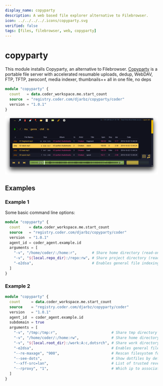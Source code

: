 ```yaml
---
display_name: copyparty
description: A web based file explorer alternative to Filebrowser.
icon: ../../../../.icons/copyparty.svg
verified: false
tags: [files, filebrowser, web, copyparty]
---
```


# copyparty

<!-- Describes what this module does -->

This module installs Copyparty, an alternative to Filebrowser.
[Copyparty](https://github.com/9001/copyparty) is a portable file server with accelerated resumable uploads, dedup, WebDAV, FTP, TFTP, zeroconf, media indexer, thumbnails++ all in one file, no deps

```tf
module "copyparty" {
  count   = data.coder_workspace.me.start_count
  source  = "registry.coder.com/djarbz/copyparty/coder"
  version = "1.0.1"
}
```

<!-- Add a screencast or screenshot here  put them in .images directory -->

![copyparty-browser-fs8](../../.images/copyparty_screenshot.png)

## Examples

### Example 1

Some basic command line options:

```tf
module "copyparty" {
  count    = data.coder_workspace.me.start_count
  source   = "registry.coder.com/djarbz/copyparty/coder"
  version  = "1.0.1"
  agent_id = coder_agent.example.id
  arguments = [
    "-v", "/home/coder/:/home:r",       # Share home directory (read-only)
    "-v", "${local.repo_dir}:/repo:rw", # Share project directory (read-write)
    "-e2dsa",                           # Enables general file indexing"
  ]
}
```

### Example 2

```tf
module "copyparty" {
  count     = data.coder_workspace.me.start_count
  source    = "registry.coder.com/djarbz/copyparty/coder"
  version   = "1.0.1"
  agent_id  = coder_agent.example.id
  subdomain = true
  arguments = [
    "-v", "/tmp:/tmp:r",                         # Share tmp directory (read-only)
    "-v", "/home/coder/:/home:rw",               # Share home directory (read-write)
    "-v", "${local.root_dir}:/work:A:c,dotsrch", # Share work directory (All Perms)
    "-e2dsa",                                    # Enables general file indexing
    "--re-maxage", "900",                        # Rescan filesystem for changes every SEC
    "--see-dots",                                # Show dotfiles by default if user has correct permissions on volume
    "--xff-src=lan",                             # List of trusted reverse-proxy CIDRs (comma-separated) or `lan` for private IPs.
    "--rproxy", "1",                             # Which ip to associate clients with, index of X-FWD IP.
  ]
}
```
